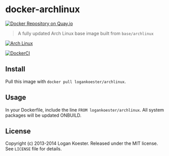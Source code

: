 # docker-archlinux

[![Docker Repository on Quay.io](https://quay.io/repository/logankoester/archlinux/status "Docker Repository on Quay.io")](https://quay.io/repository/logankoester/archlinux)

> A fully updated Arch Linux base image built from `base/archlinux`

[![Arch Linux](https://raw.githubusercontent.com/logankoester/docker-archlinux/master/logo.png)](http://archlinux.org)

[![DockerCI](http://dockeri.co/image/logankoester/archlinux)](https://registry.hub.docker.com/u/logankoester/archlinux/)

## Install

Pull this image with `docker pull logankoester/archlinux`.

## Usage

In your Dockerfile, include the line `FROM logankoester/archlinux`. All system packages will be updated ONBUILD.

## License

Copyright (c) 2013-2014 Logan Koester. Released under the MIT license. See `LICENSE` file for details.
